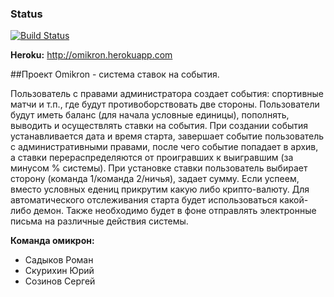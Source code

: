 ### Status
[![Build Status](https://api.travis-ci.org/yunixon/omikron.png)](https://api.travis-ci.org/yunixon/omikron)
 
**Heroku:** http://omikron.herokuapp.com
 
##Проект Omikron - система ставок на события.

Пользователь с правами администратора создает события: спортивные матчи и т.п., где будут противоборствовать две стороны. Пользователи будут иметь баланс (для начала условные единицы), пополнять, выводить и осуществлять ставки на события. При создании события устанавливается дата и время старта, завершает событие пользователь с административными правами, после чего событие попадает в архив, а ставки перераспределяются от проигравших к выигравшим (за минусом % системы). При установке ставки пользователь выбирает сторону (команда 1/команда 2/ничья), задает сумму. Если успеем, вместо условных едениц прикрутим какую либо крипто-валюту. Для автоматического отслеживания старта будет использоваться какой-либо демон. Также необходимо будет в фоне отправлять электронные письма на различные действия системы.
 
**Команда омикрон:**
 - Садыков Роман
 - Скурихин Юрий
 - Созинов Сергей

